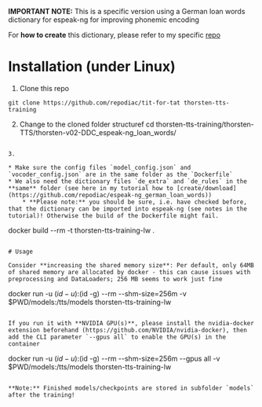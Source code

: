 **IMPORTANT NOTE:** This is a specific version using a German loan words dictionary for espeak-ng for improving phonemic encoding

For **how to create** this dictionary, please refer to my specific [repo](https://github.com/repodiac/espeak-ng_german_loan_words)

# Installation (under Linux)

1. Clone this repo
```
git clone https://github.com/repodiac/tit-for-tat thorsten-tts-training
```

2. Change to the cloned folder structuref
cd thorsten-tts-training/thorsten-TTS/thorsten-v02-DDC_espeak-ng_loan_words/
```

3. 

* Make sure the config files `model_config.json` and `vocoder_config.json` are in the same folder as the `Dockerfile`
* We also need the dictionary files `de_extra` and `de_rules` in the **same** folder (see here in my tutorial how to [create/download](https://github.com/repodiac/espeak-ng_german_loan_words))
	* **Please note:** you should be sure, i.e. have checked before, that the dictionary can be imported into espeak-ng (see notes in the tutorial)! Otherwise the build of the Dockerfile might fail.

```
docker build --rm -t thorsten-tts-training-lw .
```

# Usage

Consider **increasing the shared memory size**: Per default, only 64MB of shared memory are allocated by docker - this can cause issues with preprocessing and DataLoaders; 256 MB seems to work just fine

```
docker run -u $(id -u):$(id -g) --rm --shm-size=256m -v $PWD/models:/tts/models thorsten-tts-training-lw
```

If you run it with **NVIDIA GPU(s)**, please install the nvidia-docker extension beforehand (https://github.com/NVIDIA/nvidia-docker), then add the CLI parameter `--gpus all` to enable the GPU(s) in the container

```
docker run -u $(id -u):$(id -g) --rm --shm-size=256m --gpus all -v $PWD/models:/tts/models thorsten-tts-training-lw
```

**Note:** Finished models/checkpoints are stored in subfolder `models` after the training!

